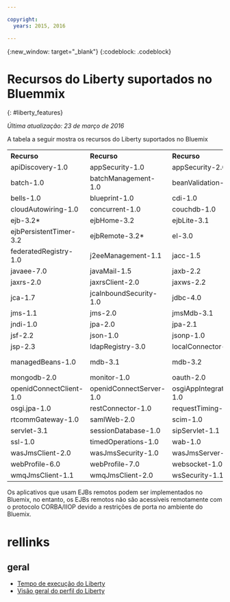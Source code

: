 ```yaml
---

copyright:
  years: 2015, 2016

---
```


{:new_window: target="_blank"}
{:codeblock: .codeblock}

# Recursos do Liberty suportados no Bluemmix 
{: #liberty_features}

*Última atualização: 23 de março de 2016*

A tabela a seguir mostra os recursos do Liberty suportados no Bluemix 

<table>

<tr>
<th align="left">Recurso</th>
<th align="left">Recurso</th>
<th align="left">Recurso</th>
<th align="left">Recurso</th>
</tr>

<tr>
<td>apiDiscovery-1.0</td>
<td>appSecurity-1.0</td>
<td>appSecurity-2.0</td>
<td>appState-1.0</td>
</tr>

<tr>
<td>batch-1.0</td>
<td>batchManagement-1.0</td>
<td>beanValidation-1.0</td>
<td>beanValidation-1.1</td>
</tr>

<tr>
<td>bells-1.0</td>
<td>blueprint-1.0 </td>
<td>cdi-1.0</td>
<td>cdi-1.2</td>
</tr>

<tr>
<td>cloudAutowiring-1.0</td>
<td>concurrent-1.0</td>
<td>couchdb-1.0</td>
<td>distributedMap-1.0</td>
</tr>

<tr>
<td>ejb-3.2*</td>
<td>ejbHome-3.2</td>
<td>ejbLite-3.1</td>
<td>ejbLite-3.2</td>
</tr>

<tr>
<td>ejbPersistentTimer-3.2</td>
<td>ejbRemote-3.2*</td>
<td>el-3.0</td>
<td>eventLogging-1.0</td>
</tr>

<tr>
<td>federatedRegistry-1.0</td>
<td>j2eeManagement-1.1</td>
<td>jacc-1.5</td>
<td>jaspic-1.1</td>
</tr>

<tr>
<td>javaee-7.0</td>
<td>javaMail-1.5</td>
<td>jaxb-2.2</td>
<td>jaxrs-1.1</td>
</tr>

<tr>
<td>jaxrs-2.0</td>
<td>jaxrsClient-2.0</td>
<td>jaxws-2.2</td>
<td>jca-1.6</td>
</tr>

<tr>
<td>jca-1.7</td>
<td>jcaInboundSecurity-1.0</td>
<td>jdbc-4.0</td>
<td>jdbc-4.1</td>
</tr>

<tr>
<td>jms-1.1</td>
<td>jms-2.0</td>
<td>jmsMdb-3.1</td>
<td>jmsMdb-3.2</td>
</tr>

<tr>
<td>jndi-1.0</td>
<td>jpa-2.0</td>
<td>jpa-2.1</td>
<td>jsf-2.0</td>
</tr>

<tr>
<td>jsf-2.2</td>
<td>json-1.0</td>
<td>jsonp-1.0</td>
<td>jsp-2.2</td>
</tr>

<tr>
<td>jsp-2.3 </td>
<td>ldapRegistry-3.0</td>
<td>localConnector-1.0</td>
<td>logAnalysis-1.0</td>
</tr>

<tr>
<td>managedBeans-1.0</td>
<td>mdb-3.1</td>
<td>mdb-3.2</td>
<td>mediaServerControl-1.0</td>
</tr>

<tr>
<td>mongodb-2.0</td>
<td>monitor-1.0</td>
<td>oauth-2.0</td>
<td>openid-2.0</td>
</tr>

<tr>
<td>openidConnectClient-1.0</td>
<td>openidConnectServer-1.0</td>
<td>osgiAppIntegration-1.0</td>
<td>osgiConsole-1.0</td>
</tr>

<tr>
<td>osgi.jpa-1.0</td>
<td>restConnector-1.0</td>
<td>requestTiming-1.0</td>
<td>rtcomm-1.0</td>
</tr>

<tr>
<td>rtcommGateway-1.0</td>
<td>samlWeb-2.0</td>
<td>scim-1.0</td>
<td>servlet-3.0</td>
</tr>

<tr>
<td>servlet-3.1</td>
<td>sessionDatabase-1.0</td>
<td>sipServlet-1.1</td>
<td>spnego-1.0</td>
</tr>

<tr>
<td>ssl-1.0</td>
<td>timedOperations-1.0</td>
<td>wab-1.0</td>
<td>wasJmsClient-1.1</td>
</tr>

<tr>
<td>wasJmsClient-2.0</td>
<td>wasJmsSecurity-1.0</td>
<td>wasJmsServer-1.0</td>
<td>webCache-1.0</td>
</tr>

<tr>
<td>webProfile-6.0</td>
<td>webProfile-7.0</td>
<td>websocket-1.0</td>
<td>websocket-1.1</td>
</tr>

<tr>
<td>wmqJmsClient-1.1</td>
<td>wmqJmsClient-2.0</td>
<td>wsSecurity-1.1</td>
<td>wsSecuritySaml-1.1</td>
<td></td>
</tr>
</table>

Os aplicativos que usam EJBs remotos podem ser implementados no Bluemix,
no entanto, os EJBs remotos não são acessíveis remotamente com o protocolo
CORBA/IIOP devido a restrições de porta no ambiente do Bluemix. 

# rellinks
## geral
* [Tempo de execução do Liberty](index.html)
* [Visão geral do perfil do Liberty](http://www-01.ibm.com/support/knowledgecenter/SSAW57_8.5.5/com.ibm.websphere.wlp.nd.doc/ae/cwlp_about.html)
